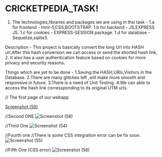 # CRICKETPEDIA_TASK!
1. The technologies,libraries and packages we are using in thsi task -
1.a for frontend - html-5,CSS,BOOTSTRAP.
1.b for backend - JS,EXPRESS JS.
1.c for cookies - EXPRESS-SESSION package.
1.d for database - Sequelize,sqlite3.

Description - This project is basically convert the long Url into HASH url.After this hash conversion we can access or send the shorted hash link,
2. It also has a user authentication feature based on cookies for more privacy and security reasons.

Things which are yet to be done -
1.Saving the HASH,URls,Visitors in the Database.
2.There are many glitches left ,will make more smooth and responsive in future.
3.There is a need of Unit Testing.
4.We can able to access the hash link corressponding to its original UTM urls.


// The first page of our webapp 

[Screenshot (59)](https://user-images.githubusercontent.com/61931894/121771549-97a60800-cb8d-11eb-8513-8037748a03de.png)

//Second ONE
![Screenshot (58)](https://user-images.githubusercontent.com/61931894/121771556-a4c2f700-cb8d-11eb-96ed-6bf7edacfc53.png)


//Third One
![Screenshot (54)](https://user-images.githubusercontent.com/61931894/121771562-b0162280-cb8d-11eb-9b82-58d8c06b595a.png)

//Fourth one
//There is some CSS integration error can be fix soon.
![Screenshot (55)](https://user-images.githubusercontent.com/61931894/121771567-b7d5c700-cb8d-11eb-8b9b-b203d9437f62.png)

//Fifth One (CSS error)
![Screenshot (56)](https://user-images.githubusercontent.com/61931894/121771578-c7551000-cb8d-11eb-838d-7dd9f3f85522.png)

